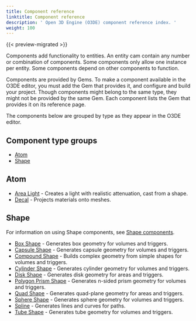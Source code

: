 ```yaml
---
title: Component reference
linktitle: Component reference
description: ' Open 3D Engine (O3DE) component reference index. '
weight: 100
---
```


{{< preview-migrated >}}

Components add functionality to entities. An entity cam contain any number or combination of components. Some components only allow one instance per entity. Some components depend on other components to function.

Components are provided by Gems. To make a component available in the O3DE editor, you must add the Gem that provides it, and configure and build your project. Though components might belong to the same type, they might not be provided by the same Gem. Each component lists the Gem that provides it on its reference page.

The components below are grouped by type as they appear in the O3DE editor.

## Component type groups ##

* [Atom](#atom)
* [Shape](#shape)

## Atom ##

* [Area Light](/docs/user-guide/components/reference/atom/area-light.md) - Creates a light with realistic attenuation, cast from a shape.
* [Decal](/docs/user-guide/components/reference/atom/decal.md) - Projects materials onto meshes.

## Shape ##

For information on using Shape components, see [Shape components](/docs/user-guide/components/reference/shape/_index.md).

* [Box Shape](/docs/user-guide/components/reference/shape/box-shape.md) - Generates box geometry for volumes and triggers.
* [Capsule Shape](/docs/user-guide/components/reference/shape/capsule-shape.md) - Generates capsule geometry for volumes and triggers.
* [Compound Shape](/docs/user-guide/components/reference/shape/compound-shape.md) - Builds complex geometry from simple shapes for volumes and triggers.
* [Cylinder Shape](/docs/user-guide/components/reference/shape/cylinder-shape.md) - Generates cylinder geometry for volumes and triggers.
* [Disk Shape](/docs/user-guide/components/reference/shape/disk-shape.md) - Generates disk geometry for areas and triggers.
* [Polygon Prism Shape](/docs/user-guide/components/reference/shape/polygon-prism-shape.md) - Generates n-sided prism geometry for volumes and triggers.
* [Quad Shape](/docs/user-guide/components/reference/shape/quad-shape.md) - Generates quad-plane geometry for areas and triggers.
* [Sphere Shape](/docs/user-guide/components/reference/shape/sphere-shape.md) - Generates sphere geometry for volumes and triggers.
* [Spline](/docs/user-guide/components/reference/shape/spline.md) - Generates lines and curves for paths.
* [Tube Shape](/docs/user-guide/components/reference/shape/tube-shape.md) - Generates tube geometry for volumes and triggers.
